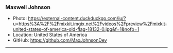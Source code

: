 ### Maxwell Johnson
- Photo: https://external-content.duckduckgo.com/iu/?u=https%3A%2F%2Fmixkit.imgix.net%2Fvideos%2Fpreview%2Fmixkit-united-states-of-america-old-flag-18132-0.jpg&f=1&nofb=1
- Location: United States of America
- GitHub: https://github.com/MaxJohnsonDev
***
